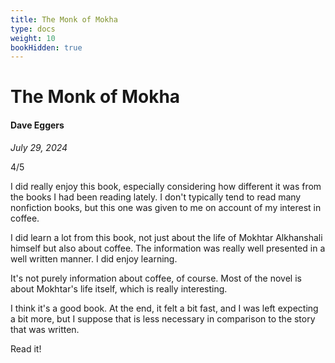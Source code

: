 ```yaml
---
title: The Monk of Mokha
type: docs
weight: 10
bookHidden: true
---
```


# The Monk of Mokha

#### Dave Eggers

*July 29, 2024*

4/5

I did really enjoy this book, especially considering how different it was from the books I had been reading lately. I don't typically tend to read many nonfiction books, but this one was given to me on account of my interest in coffee.  

I did learn a lot from this book, not just about the life of Mokhtar Alkhanshali himself but also about coffee. The information was really well presented in a well written manner. I did enjoy learning.  

It's not purely information about coffee, of course. Most of the novel is about Mokhtar's life itself, which is really interesting.  

I think it's a good book. At the end, it felt a bit fast, and I was left expecting a bit more, but I suppose that is less necessary in comparison to the story that was written.  

Read it!
